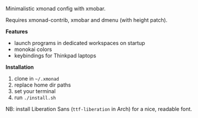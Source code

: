 Minimalistic xmonad config with xmobar.

Requires xmonad-contrib, xmobar and dmenu (with height patch).

**Features**

* launch programs in dedicated workspaces on startup
* monokai colors
* keybindings for Thinkpad laptops

**Installation**

1. clone in `~/.xmonad`
2. replace home dir paths
3. set your terminal
4. run `./install.sh`

NB: install Liberation Sans (`ttf-liberation` in Arch) for a nice, readable font.
